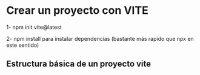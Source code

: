 # Crear un proyecto con VITE

1- npm init vite@latest

2- npm install para instalar dependencias
(bastante más rapido que npx en este sentido)

## Estructura básica de un proyecto vite
